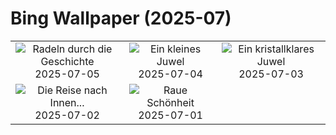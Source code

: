 # Bing Wallpaper (2025-07)

|  |  |  |
|:---:|:---:|:---:|
| ![](https://www.bing.com/th?id=OHR.TourCyclists_DE-DE8646205107_400x240.jpg "Radeln durch die Geschichte") 2025-07-05 | ![](https://www.bing.com/th?id=OHR.OroseiSardegna_DE-DE8440593584_400x240.jpg "Ein kleines Juwel") 2025-07-04 | ![](https://www.bing.com/th?id=OHR.RainbowRiver_DE-DE1687862683_400x240.jpg "Ein kristallklares Juwel") 2025-07-03 |
| ![](https://www.bing.com/th?id=OHR.CalwMarketsquare_DE-DE9027821635_400x240.jpg "Die Reise nach Innen...") 2025-07-02 | ![](https://www.bing.com/th?id=OHR.CanadaDayFogo_DE-DE8180601933_400x240.jpg "Raue Schönheit") 2025-07-01 |  |
